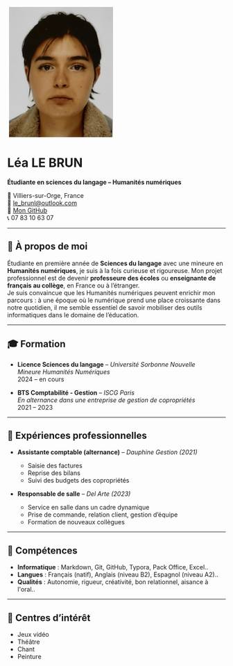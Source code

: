 

​                                                                                                                                                            ![Photo de profil](photo.jpg)
 

# **Léa LE BRUN**

**Étudiante en sciences du langage – Humanités numériques**

📍 Villiers-sur-Orge, France  
📧 le_brunl@outlook.com  
🔗 [Mon GitHub](https://github.com/lealebrun1)  
📞 07 83 10 63 07  

---

## 🎯 À propos de moi

Étudiante en première année de **Sciences du langage** avec une mineure en **Humanités numériques**, je suis à la fois curieuse et rigoureuse. Mon projet professionnel est de devenir **professeure des écoles** ou **enseignante de français au collège**, en France ou à l’étranger.  
Je suis convaincue que les Humanités numériques peuvent enrichir mon parcours : à une époque où le numérique prend une place croissante dans notre quotidien, il me semble essentiel de savoir mobiliser des outils informatiques dans le domaine de l’éducation.

---

## 🎓 Formation

- **Licence Sciences du langage** – _Université Sorbonne Nouvelle_  
  _Mineure Humanités Numériques_  
  2024 – en cours

- **BTS Comptabilité - Gestion** – _ISCG Paris_  
  _En alternance dans une entreprise de gestion de copropriétés_  
  2021 – 2023

---

## 💼 Expériences professionnelles

- **Assistante comptable (alternance)** – _Dauphine Gestion (2021)_  
  - Saisie des factures  
  - Reprise des bilans  
  - Suivi des budgets des copropriétés

- **Responsable de salle** – _Del Arte (2023)_  
  - Service en salle dans un cadre dynamique  
  - Prise de commande, relation client, gestion d’équipe  
  - Formation de nouveaux collègues

---

## 🧠 Compétences

- **Informatique** : Markdown, Git, GitHub, Typora, Pack Office, Excel.. 
- **Langues** : Français (natif), Anglais (niveau B2), Espagnol (niveau A2)..  
- **Qualités** : Autonomie, rigueur, créativité, bon relationnel, aisance à l'oral..

---

## 🎨 Centres d’intérêt

- Jeux vidéo  
- Théâtre  
- Chant  
- Peinture
